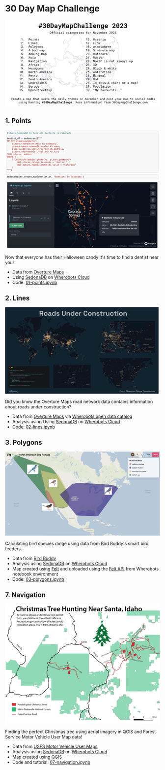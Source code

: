 # 30 Day Map Challenge

![](img/30daymapchallenge.png)

## 1. Points

![](img/01-points-final.png)

Now that everyone has their Halloween candy it's time to find a dentist near you!

* Data from [Overture Maps](https://medium.com/@dr.jiayu/harnessing-overture-maps-data-apache-sedonas-journey-from-parquet-to-geoparquet-d99f7767a499)
* Using [SedonaDB](https://wherobots.com/sedona-db/) on [Wherobots Cloud](https://www.wherobots.services)
* Code: [01-points.ipynb](notebooks/01-points.ipynb)


## 2. Lines

![](img/02-lines-final.png)

Did you know the Overture Maps road network data contains information about roads under construction?

* Data from [Overture Maps](https://overturemaps.org/) via [Wherobots open data catalog](https://docs.wherobots.services/1.2.0/tutorials/opendata/introduction/)
* Analysis using Using [SedonaDB](https://wherobots.com/sedona-db/) on [Wherobots Cloud](https://www.wherobots.services)
* Code: [02-lines.ipynb](notebooks/02-lines.ipynb)


## 3. Polygons

![](img/03-polygons-final.png)

Calculating bird species range using data from Bird Buddy's smart bird feeders.

* Data from [Bird Buddy](https://mybirdbuddy.com/)
* Analysis using [SedonaDB](https://wherobots.com/sedona-db/) on [Wherobots Cloud](https://wherobots.com)
* Map created using [Felt](https://felt.com/) and uploaded using the [Felt API](https://feltmaps.notion.site/Felt-Public-API-reference-c01e0e6b0d954a678c608131b894e8e1) from Wherobots notebook environment
* Code: [03-polygons.ipynb](notebooks/03-polygons.ipynb)


## 7. Navigation

![](img/07-navigation-final.png)

Finding the perfect Christmas tree using aerial imagery in QGIS and Forest Service Motor Vehicle User Map data!

* Data from [USFS Motor Vehicle User Maps](https://data-usfs.hub.arcgis.com/datasets/motor-vehicle-use-map-roads-feature-layer/explore)
* Analysis using [SedonaDB](https://wherobots.com/sedona-db/) on [Wherobots Cloud](https://wherobots.com)
* Map created using QGIS
* Code and tutorial: [07-navigation.ipynb](notebooks/07-navigation.ipynb)